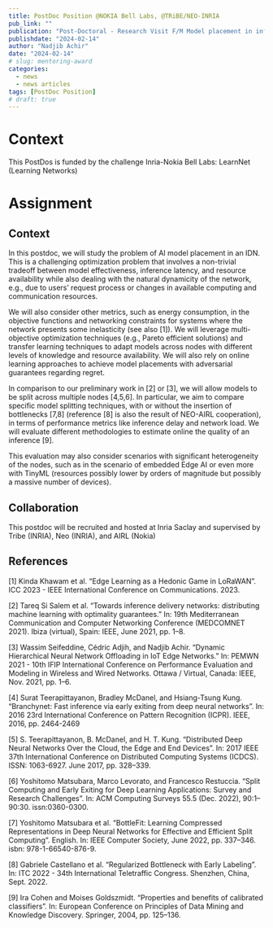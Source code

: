 ```yaml
---
title: PostDoc Position @NOKIA Bell Labs, @TRiBE/NEO-INRIA
pub_link: ""
publication: "Post-Doctoral - Research Visit F/M Model placement in inference delivery networks"
publishdate: "2024-02-14"
author: "Nadjib Achir"
date: "2024-02-14"
# slug: mentoring-award
categories:
  - news
  - news articles
tags: [PostDoc Position]
# draft: true
---
```


<!--more-->

# Context

This PostDos is funded by the challenge Inria-Nokia Bell Labs: LearnNet (Learning Networks)

# Assignment

## Context

In this postdoc, we will study the problem of AI model placement in an IDN. This is a challenging optimization problem that involves a non-trivial tradeoff between model effectiveness, inference latency, and resource availability while also dealing with the natural dynamicity of the network, e.g., due to users’ request process or changes in available computing and communication resources.

We will also consider other metrics, such as energy consumption, in the objective functions and networking constraints for systems where the network presents some inelasticity (see also [1]). We will leverage multi-objective optimization techniques (e.g., Pareto efficient solutions) and transfer learning techniques to adapt models across nodes with different levels of knowledge and resource availability. We will also rely on online learning approaches to achieve model placements with adversarial guarantees regarding regret.

In comparison to our preliminary work in [2] or [3], we will allow models to be split across multiple nodes [4,5,6]. In particular, we aim to compare specific model splitting techniques, with or without the insertion of bottlenecks [7,8] (reference [8] is also the result of NEO-AIRL cooperation), in terms of performance metrics like inference delay and network load. We will evaluate different methodologies to estimate online the quality of an inference [9].

This evaluation may also consider scenarios with significant heterogeneity of the nodes, such as in the scenario of embedded Edge AI or even more with TinyML (resources possibly lower by orders of magnitude but possibly a massive number of devices).

## Collaboration

This postdoc will be recruited and hosted at Inria Saclay and supervised by Tribe (INRIA), Neo (INRIA), and AIRL (Nokia)

## References

[1] Kinda Khawam et al. “Edge Learning as a Hedonic Game in LoRaWAN”. ICC 2023 - IEEE International Conference on Communications. 2023.

[2] Tareq Si Salem et al. “Towards inference delivery networks: distributing machine learning with optimality guarantees.” In: 19th Mediterranean Communication and Computer Networking Conference (MEDCOMNET 2021). Ibiza (virtual), Spain: IEEE, June 2021, pp. 1–8.

[3] Wassim Seifeddine, Cédric Adjih, and Nadjib Achir. “Dynamic Hierarchical Neural Network Offloading in IoT Edge Networks.” In: PEMWN 2021 - 10th IFIP International Conference on Performance Evaluation and Modeling in Wireless and Wired Networks. Ottawa / Virtual, Canada: IEEE, Nov. 2021, pp. 1–6.

[4] Surat Teerapittayanon, Bradley McDanel, and Hsiang-Tsung Kung. “Branchynet: Fast inference via early exiting from deep neural networks”. In: 2016 23rd International Conference on Pattern Recognition (ICPR). IEEE, 2016, pp. 2464-2469

[5] S. Teerapittayanon, B. McDanel, and H. T. Kung. “Distributed Deep Neural Networks Over the Cloud, the Edge and End Devices”. In: 2017 IEEE 37th International Conference on Distributed Computing Systems (ICDCS). ISSN: 1063-6927. June 2017, pp. 328–339.

[6] Yoshitomo Matsubara, Marco Levorato, and Francesco Restuccia. “Split Computing and Early Exiting for Deep Learning Applications: Survey and Research Challenges”. In: ACM Computing Surveys 55.5 (Dec. 2022), 90:1–90:30. issn:0360-0300.

[7] Yoshitomo Matsubara et al. “BottleFit: Learning Compressed Representations in Deep Neural Networks for Effective and Efficient Split Computing”. English. In: IEEE Computer Society, June 2022, pp. 337–346. isbn: 978-1-66540-876-9.

[8] Gabriele Castellano et al. “Regularized Bottleneck with Early Labeling”. In: ITC 2022 - 34th International Teletraffic Congress. Shenzhen, China, Sept. 2022.

[9] Ira Cohen and Moises Goldszmidt. “Properties and benefits of calibrated classifiers”. In: European Conference on Principles of Data Mining and Knowledge Discovery. Springer, 2004, pp. 125–136.
